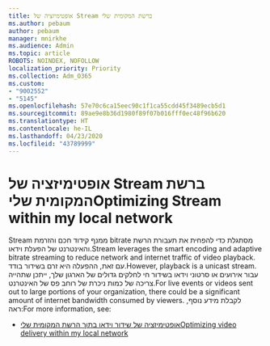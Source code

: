 ```yaml
---
title: אופטימיזציה של Stream ברשת המקומית שלי
ms.author: pebaum
author: pebaum
manager: mnirkhe
ms.audience: Admin
ms.topic: article
ROBOTS: NOINDEX, NOFOLLOW
localization_priority: Priority
ms.collection: Adm_O365
ms.custom:
- "9002552"
- "5145"
ms.openlocfilehash: 57e70c6ca15eec90c1f1ca55cdd45f3489ecb5d1
ms.sourcegitcommit: 89ae9e8b36d1980f89f07b016fff0ec48f96b620
ms.translationtype: HT
ms.contentlocale: he-IL
ms.lasthandoff: 04/23/2020
ms.locfileid: "43789999"
---
```

# <a name="optimizing-stream-within-my-local-network"></a><span data-ttu-id="0009e-102">אופטימיזציה של Stream ברשת המקומית שלי</span><span class="sxs-lookup"><span data-stu-id="0009e-102">Optimizing Stream within my local network</span></span>

<span data-ttu-id="0009e-103">Stream ממנף קידוד חכם והזרמת bitrate מסתגלת כדי להפחית את תעבורת הרשת והאינטרנט של הפעלת וידאו.</span><span class="sxs-lookup"><span data-stu-id="0009e-103">Stream leverages the smart encoding and adaptive bitrate streaming to reduce network and internet traffic of video playback.</span></span> <span data-ttu-id="0009e-104">עם זאת, ההפעלה היא זרם בשידור בודד.</span><span class="sxs-lookup"><span data-stu-id="0009e-104">However, playback is a unicast stream.</span></span> <span data-ttu-id="0009e-105">עבור אירועים או סרטוני וידאו בשידור חי לחלקים גדולים של הארגון שלך, ייתכן שתהייה צריכה של כמות ניכרת של רוחב פס של האינטרנט.</span><span class="sxs-lookup"><span data-stu-id="0009e-105">For live events or videos sent out to large portions of your organization, there could be a significant amount of internet bandwidth consumed by viewers.</span></span> <span data-ttu-id="0009e-106">לקבלת מידע נוסף, ראה:</span><span class="sxs-lookup"><span data-stu-id="0009e-106">For more information, see:</span></span>

- [<span data-ttu-id="0009e-107">אופטימיזציה של שידור וידאו בתוך הרשת המקומית שלי</span><span class="sxs-lookup"><span data-stu-id="0009e-107">Optimizing video delivery within my local network</span></span>](https://docs.microsoft.com/stream/network-overview#optimizing-video-delivery-within-my-local-network)
